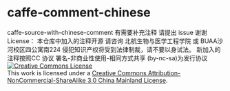 # caffe-comment-chinese
caffe-source-with-chinese-comment
有需要补充注释 请提出 issue 谢谢
License：
本仓库中加入的注释开源
请咨询 北航生物与医学工程学院 或 BUAA沙河校区四公寓南224
侵犯知识产权将受到法律制裁，请不要以身试法。
新加入的注释按照CC 协议 署名-非商业性使用-相同方式共享 (by-nc-sa)为发行协议
<a rel="license" href="http://creativecommons.org/licenses/by-nc-sa/3.0/cn/"><img alt="Creative Commons License" style="border-width:0" src="https://i.creativecommons.org/l/by-nc-sa/3.0/cn/88x31.png" /></a><br />This work is licensed under a <a rel="license" href="http://creativecommons.org/licenses/by-nc-sa/3.0/cn/">Creative Commons Attribution-NonCommercial-ShareAlike 3.0 China Mainland License</a>.

